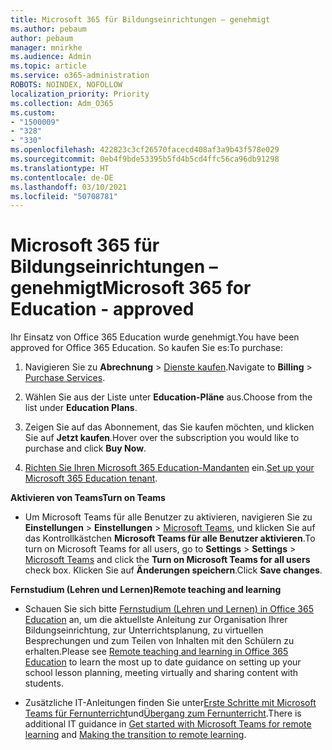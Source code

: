 ```yaml
---
title: Microsoft 365 für Bildungseinrichtungen – genehmigt
ms.author: pebaum
author: pebaum
manager: mnirkhe
ms.audience: Admin
ms.topic: article
ms.service: o365-administration
ROBOTS: NOINDEX, NOFOLLOW
localization_priority: Priority
ms.collection: Adm_O365
ms.custom:
- "1500009"
- "328"
- "330"
ms.openlocfilehash: 422823c3cf26570facecd408af3a9b43f578e029
ms.sourcegitcommit: 0eb4f9bde53395b5fd4b5cd4ffc56ca96db91298
ms.translationtype: HT
ms.contentlocale: de-DE
ms.lasthandoff: 03/10/2021
ms.locfileid: "50708781"
---
```

# <a name="microsoft-365-for-education---approved"></a><span data-ttu-id="4b15e-102">Microsoft 365 für Bildungseinrichtungen – genehmigt</span><span class="sxs-lookup"><span data-stu-id="4b15e-102">Microsoft 365 for Education - approved</span></span>

<span data-ttu-id="4b15e-103">Ihr Einsatz von Office 365 Education wurde genehmigt.</span><span class="sxs-lookup"><span data-stu-id="4b15e-103">You have been approved for Office 365 Education.</span></span>  <span data-ttu-id="4b15e-104">So kaufen Sie es:</span><span class="sxs-lookup"><span data-stu-id="4b15e-104">To purchase:</span></span>

1. <span data-ttu-id="4b15e-105">Navigieren Sie zu **Abrechnung** > [Dienste kaufen](https://portal.office.com/AdminPortal/Home#/catalog).</span><span class="sxs-lookup"><span data-stu-id="4b15e-105">Navigate to **Billing** > [Purchase Services](https://portal.office.com/AdminPortal/Home#/catalog).</span></span>

2. <span data-ttu-id="4b15e-106">Wählen Sie aus der Liste unter **Education-Pläne** aus.</span><span class="sxs-lookup"><span data-stu-id="4b15e-106">Choose from the list under **Education Plans**.</span></span>

3. <span data-ttu-id="4b15e-107">Zeigen Sie auf das Abonnement, das Sie kaufen möchten, und klicken Sie auf **Jetzt kaufen**.</span><span class="sxs-lookup"><span data-stu-id="4b15e-107">Hover over the subscription you would like to purchase and click **Buy Now**.</span></span>

4. <span data-ttu-id="4b15e-108">[Richten Sie Ihren Microsoft 365 Education-Mandanten](https://docs.microsoft.com/microsoft-365/education/deploy/create-your-office-365-tenant) ein.</span><span class="sxs-lookup"><span data-stu-id="4b15e-108">[Set up your Microsoft 365 Education tenant](https://docs.microsoft.com/microsoft-365/education/deploy/create-your-office-365-tenant).</span></span>

<span data-ttu-id="4b15e-109">**Aktivieren von Teams**</span><span class="sxs-lookup"><span data-stu-id="4b15e-109">**Turn on Teams**</span></span>

- <span data-ttu-id="4b15e-110">Um Microsoft Teams für alle Benutzer zu aktivieren, navigieren Sie zu **Einstellungen** > **Einstellungen** > [Microsoft Teams](https://admin.microsoft.com/Adminportal/Home#/SettingsMultiPivot/:/Settings/L1/SkypeTeams), und klicken Sie auf das Kontrollkästchen **Microsoft Teams für alle Benutzer aktivieren**.</span><span class="sxs-lookup"><span data-stu-id="4b15e-110">To turn on Microsoft Teams for all users, go to **Settings** > **Settings** > [Microsoft Teams](https://admin.microsoft.com/Adminportal/Home#/SettingsMultiPivot/:/Settings/L1/SkypeTeams) and click the **Turn on Microsoft Teams for all users** check box.</span></span> <span data-ttu-id="4b15e-111">Klicken Sie auf **Änderungen speichern**.</span><span class="sxs-lookup"><span data-stu-id="4b15e-111">Click **Save changes**.</span></span>

<span data-ttu-id="4b15e-112">**Fernstudium (Lehren und Lernen)**</span><span class="sxs-lookup"><span data-stu-id="4b15e-112">**Remote teaching and learning**</span></span>

- <span data-ttu-id="4b15e-113">Schauen Sie sich bitte [Fernstudium (Lehren und Lernen) in Office 365 Education](https://support.office.com/article/remote-teaching-and-learning-in-office-365-education-f651ccae-7b65-478b-8366-51bb884025c4) an, um die aktuellste Anleitung zur Organisation Ihrer Bildungseinrichtung, zur Unterrichtsplanung, zu virtuellen Besprechungen und zum Teilen von Inhalten mit den Schülern zu erhalten.</span><span class="sxs-lookup"><span data-stu-id="4b15e-113">Please see [Remote teaching and learning in Office 365 Education](https://support.office.com/article/remote-teaching-and-learning-in-office-365-education-f651ccae-7b65-478b-8366-51bb884025c4) to learn the most up to date guidance on setting up your school lesson planning, meeting virtually and sharing content with students.</span></span>

- <span data-ttu-id="4b15e-114">Zusätzliche IT-Anleitungen finden Sie unter[Erste Schritte mit Microsoft Teams für Fernunterricht](https://docs.microsoft.com/MicrosoftTeams/remote-learning-edu)und[Übergang zum Fernunterricht](https://www.microsoft.com/education/remote-learning).</span><span class="sxs-lookup"><span data-stu-id="4b15e-114">There is additional IT guidance in [Get started with Microsoft Teams for remote learning](https://docs.microsoft.com/MicrosoftTeams/remote-learning-edu) and [Making the transition to remote learning](https://www.microsoft.com/education/remote-learning).</span></span>
